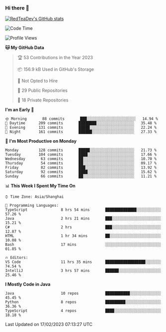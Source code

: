 ### Hi there 👋

<!--
**RedTeaDev/RedTeaDev** is a ✨ _special_ ✨ repository because its `README.md` (this file) appears on your GitHub profile.

Here are some ideas to get you started:

- 🔭 I’m currently working on ...
- 🌱 I’m currently learning ...
- 👯 I’m looking to collaborate on ...
- 🤔 I’m looking for help with ...
- 💬 Ask me about ...
- 📫 How to reach me: ...
- 😄 Pronouns: ...
- ⚡ Fun fact: ...
-->

<!--
[![wakatime](https://wakatime.com/badge/user/6b101ed0-04c0-4490-9283-eb61f2efff96.svg)](https://wakatime.com/@6b101ed0-04c0-4490-9283-eb61f2efff96)
!-->

[![RedTeaDev's GitHub stats](https://github-readme-stats.vercel.app/api?username=RedTeaDev)](https://github.com/anuraghazra/github-readme-stats)
<!--
[![willianrod's wakatime stats](https://github-readme-stats.vercel.app/api/wakatime?username=RedTeaDev)](https://github.com/anuraghazra/github-readme-stats)
!-->
<!--START_SECTION:waka-->
![Code Time](http://img.shields.io/badge/Code%20Time-1%2C199%20hrs-blue)

![Profile Views](http://img.shields.io/badge/Profile%20Views-0-blue)

**🐱 My GitHub Data** 

> 🏆 53 Contributions in the Year 2023
 > 
> 📦 156.9 kB Used in GitHub's Storage 
 > 
> 🚫 Not Opted to Hire
 > 
> 📜 29 Public Repositories 
 > 
> 🔑 18 Private Repositories  
 > 
**I'm an Early 🐤** 

```text
🌞 Morning       88 commits       ███░░░░░░░░░░░░░░░░░░░░░░   14.94 % 
🌆 Daytime      209 commits       ████████░░░░░░░░░░░░░░░░░   35.48 % 
🌃 Evening      131 commits       █████░░░░░░░░░░░░░░░░░░░░   22.24 % 
🌙 Night        161 commits       ██████░░░░░░░░░░░░░░░░░░░   27.33 % 

```
📅 **I'm Most Productive on Monday** 

```text
Monday         128 commits       █████░░░░░░░░░░░░░░░░░░░░   21.73 % 
Tuesday        104 commits       ████░░░░░░░░░░░░░░░░░░░░░   17.66 % 
Wednesday       63 commits       ██░░░░░░░░░░░░░░░░░░░░░░░   10.70 % 
Thursday        54 commits       ██░░░░░░░░░░░░░░░░░░░░░░░   09.17 % 
Friday          82 commits       ███░░░░░░░░░░░░░░░░░░░░░░   13.92 % 
Saturday        92 commits       ████░░░░░░░░░░░░░░░░░░░░░   15.62 % 
Sunday          66 commits       ██░░░░░░░░░░░░░░░░░░░░░░░   11.21 % 

```


📊 **This Week I Spent My Time On** 

```text
⌚︎ Time Zone: Asia/Shanghai

💬 Programming Languages: 
TypeScript               8 hrs 54 mins       ██████████████░░░░░░░░░░░   57.26 % 
Java                     2 hrs 21 mins       ███░░░░░░░░░░░░░░░░░░░░░░   15.21 % 
C#                       2 hrs               ███░░░░░░░░░░░░░░░░░░░░░░   12.87 % 
HTML                     1 hr 34 mins        ██░░░░░░░░░░░░░░░░░░░░░░░   10.08 % 
Bash                     17 mins             ░░░░░░░░░░░░░░░░░░░░░░░░░   01.85 % 

🔥 Editors: 
VS Code                  11 hrs 35 mins      ██████████████████░░░░░░░   74.54 % 
IntelliJ                 3 hrs 57 mins       ██████░░░░░░░░░░░░░░░░░░░   25.46 % 

```

**I Mostly Code in Java** 

```text
Java                     10 repos            ███████████░░░░░░░░░░░░░░   45.45 % 
Python                   8 repos             █████████░░░░░░░░░░░░░░░░   36.36 % 
TypeScript               4 repos             ████░░░░░░░░░░░░░░░░░░░░░   18.18 % 

```



 Last Updated on 17/02/2023 07:13:27 UTC
<!--END_SECTION:waka-->


